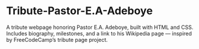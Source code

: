 # Tribute-Pastor-E.A-Adeboye
A tribute webpage honoring Pastor E.A. Adeboye, built with HTML and CSS. Includes biography, milestones, and a link to his Wikipedia page — inspired by FreeCodeCamp’s tribute page project.
